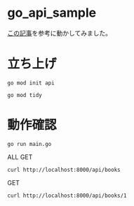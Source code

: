 # go_api_sample

[この記事](https://qiita.com/k-penguin-sato/items/8088b69304ee7e8f70be)を参考に動かしてみました。

# 立ち上げ

`
go mod init api
`

`
go mod tidy
`

# 動作確認

`
go run main.go
`

ALL GET

`
curl http://localhost:8000/api/books
`

GET

`
curl http://localhost:8000/api/books/1
`
